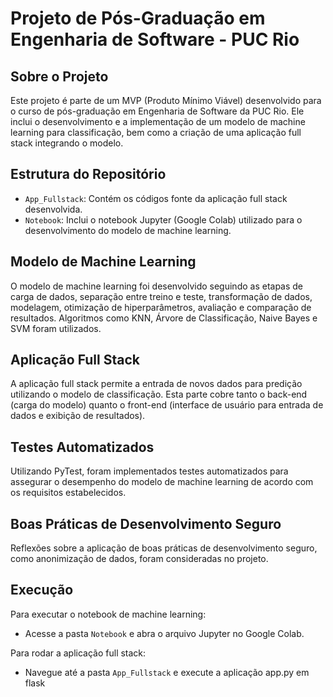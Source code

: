 # Projeto de Pós-Graduação em Engenharia de Software - PUC Rio

## Sobre o Projeto
Este projeto é parte de um MVP (Produto Mínimo Viável) desenvolvido para o curso de pós-graduação em Engenharia de Software da PUC Rio. Ele inclui o desenvolvimento e a implementação de um modelo de machine learning para classificação, bem como a criação de uma aplicação full stack integrando o modelo.

## Estrutura do Repositório
- `App_Fullstack`: Contém os códigos fonte da aplicação full stack desenvolvida.
- `Notebook`: Inclui o notebook Jupyter (Google Colab) utilizado para o desenvolvimento do modelo de machine learning.

## Modelo de Machine Learning
O modelo de machine learning foi desenvolvido seguindo as etapas de carga de dados, separação entre treino e teste, transformação de dados, modelagem, otimização de hiperparâmetros, avaliação e comparação de resultados. Algoritmos como KNN, Árvore de Classificação, Naive Bayes e SVM foram utilizados.

## Aplicação Full Stack
A aplicação full stack permite a entrada de novos dados para predição utilizando o modelo de classificação. Esta parte cobre tanto o back-end (carga do modelo) quanto o front-end (interface de usuário para entrada de dados e exibição de resultados).

## Testes Automatizados
Utilizando PyTest, foram implementados testes automatizados para assegurar o desempenho do modelo de machine learning de acordo com os requisitos estabelecidos.

## Boas Práticas de Desenvolvimento Seguro
Reflexões sobre a aplicação de boas práticas de desenvolvimento seguro, como anonimização de dados, foram consideradas no projeto.

## Execução
Para executar o notebook de machine learning:
- Acesse a pasta `Notebook` e abra o arquivo Jupyter no Google Colab.

Para rodar a aplicação full stack:
- Navegue até a pasta `App_Fullstack` e execute a aplicação app.py em flask
